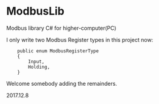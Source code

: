 # ModbusLib
Modbus library C# for higher-computer(PC)

I only write two Modbus Register types in this project now: 

        public enum ModbusRegisterType
        {
            Input,
            Holding,
        }

Welcome somebody adding the remainders.

2017.12.8
